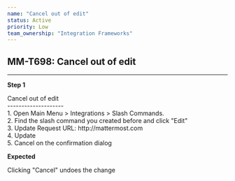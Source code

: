 ```yaml
---
name: "Cancel out of edit"
status: Active
priority: Low
team_ownership: "Integration Frameworks"
---
```


## MM-T698: Cancel out of edit

---

**Step 1**

Cancel out of edit\
\--------------------\
1\. Open Main Menu > Integrations > Slash Commands.\
2\. Find the slash command you created before and click "Edit"\
3\. Update Request URL: http\://mattermost.com\
4\. Update\
5\. Cancel on the confirmation dialog

**Expected**

Clicking "Cancel" undoes the change
